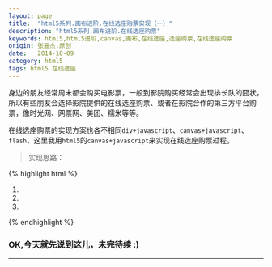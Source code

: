 ```yaml
---
layout: page
title:  "html5系列.画布进阶.在线选座购票实现（一）"
description: "html5系列.画布进阶.在线选座购票"
keywords: html5,html5进阶,canvas,画布,在线选座,选座购票,在线选座购票
origin: 张嘉杰.原创
date:   2014-10-09
category: html5
tags: html5 在线选座
---
```

身边的朋友经常周末都会购买电影票，一般到影院购买经常会出现排长队的囧状，所以有些朋友会选择影院提供的在线选座购票、或者在影院合作的第三方平台购票，像时光网、网票网、美团、糯米等等。
<!--more-->
在线选座购票的实现方案也各不相同`div+javascript`、`canvas+javascript`、`flash`，这里我用`html5`的`canvas+javascript`来实现在线选座购票过程。

> 实现思路：

{% highlight html %}

1. 
2. 
3. 

{% endhighlight %}

### OK,今天就先说到这儿，未完待续 :)

-----------------------


